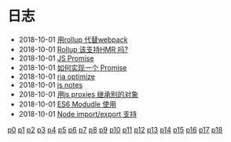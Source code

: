 # 日志
- 2018-10-01 [用rollup 代替webpack](/b/ria/js-rollup) 
- 2018-10-01 [Rollup 该支持HMR 吗?](/b/ria/js-rollup-hmr) 
- 2018-10-01 [JS Promise](/b/ria/js-promise) 
- 2018-10-01 [如何实现一个 Promise ](/b/ria/js-promise-source) 
- 2018-10-01 [ria optimize](/b/ria/js-optimize) 
- 2018-10-01 [js notes](/b/ria/js-obj) 
- 2018-10-01 [用js proxies 继承别的对象](/b/ria/js-obj-proxies) 
- 2018-10-01 [ES6 Modudle 使用](/b/ria/js-module) 
- 2018-10-01 [Node import/export 支持](/b/ria/js-module-node) 

 [p0](/b/index) [p1](/b/p/p1) [p2](/b/p/p2) [p3](/b/p/p3) [p4](/b/p/p4) [p5](/b/p/p5) [p6](/b/p/p6) [p7](/b/p/p7) [p8](/b/p/p8) [p9](/b/p/p9) [p10](/b/p/p10) [p11](/b/p/p11) [p12](/b/p/p12) [p13](/b/p/p13) [p14](/b/p/p14) [p15](/b/p/p15) [p16](/b/p/p16) [p17](/b/p/p17) [p18](/b/p/p18)